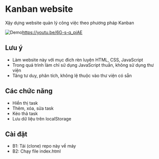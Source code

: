 # Kanban website
Xậy dựng website quản lý công việc theo phương pháp Kanban

![Demo](https://www.upsieutoc.com/images/2021/01/16/image4dc87414f25a6b40.png)https://youtu.be/6G-s-q_piAE

## Lưu ý
- Làm website này với mục đich rèn luyện HTML, CSS, JavaScript
- Trong quá trình làm chỉ sử dụng JavaScript thuần, không sử dụng thư viện
- Tăng tư duy, phân tích, không lệ thuộc vào thư viện có sẵn

## Các chức năng
- Hiển thị task
- Thêm, xóa, sửa task
- Kéo thả task
- Lưu dữ liệu trên localStorage

## Cài đặt
- B1: Tải (clone) repo này về máy
- B2: Chạy file index.html

